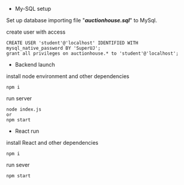 * My-SQL setup

Set up database importing file "***auctionhouse.sql***" to MySql.

create user with access
```
CREATE USER 'student'@'localhost' IDENTIFIED WITH mysql_native_password BY 'SuperUJ';
grant all privileges on auctionhouse.* to 'student'@'localhost';
```

* Backend launch

install node environment and other dependencies
```
npm i
```
run server
```
node index.js
or
npm start
```

* React run

install React and other dependencies
```
npm i
```
run sever
```
npm start
```

